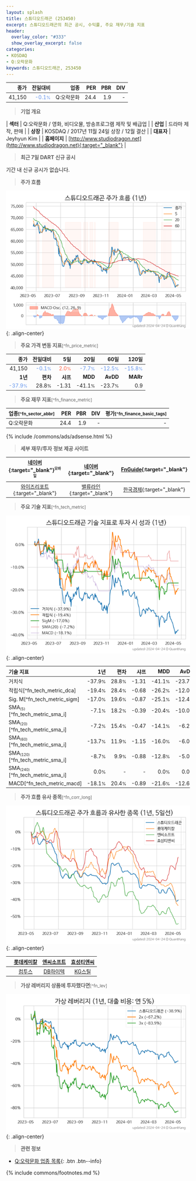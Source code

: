 ```yaml
---
layout: splash
title: 스튜디오드래곤 (253450)
excerpt: 스튜디오드래곤의 최근 공시, 수익률, 주요 재무/기술 지표
header:
  overlay_color: "#333"
  show_overlay_excerpt: false
categories:
- KOSDAQ
- Q:오락문화
keywords: 스튜디오드래곤, 253450
---
```


| **종가** | **전일대비** | **업종** | **PER** | **PBR** | **DIV** |
| -------: | -----------: | -------: | ------: | ------: | ------: |
| 41,150 | <span style="color: cornflowerblue">-0.1<small>%</small></span> | Q:오락문화 | 24.4 | 1.9 | - |

<!-- more -->


> **기업 개요**<a id="company"></a>

| <span style="white-space:nowrap;">**섹터**</span> | Q:오락문화 / 영화, 비디오물, 방송프로그램 제작 및 배급업 |
| <span style="white-space:nowrap;">**산업**</span> | 드라마 제작, 판매 |
| <span style="white-space:nowrap;">**상장**</span> | KOSDAQ / 2017년 11월 24일 상장 / 12월 결산 |
| <span style="white-space:nowrap;">**대표자**</span> | Jeyhyun Kim |
| <span style="white-space:nowrap;">**홈페이지**</span> | [http://www.studiodragon.net](http://www.studiodragon.net){:target="_blank"} |


> **최근 7일 DART 신규 공시**<a id="dart"></a>

기간 내 신규 공시가 없습니다.


> **주가 흐름**<a id="price"></a>

![253450](/stock/images/253450.png){: .align-center}


> **주요 가격 변동 지표**<small>[^fn_price_metric]</small>

| **종가** | **전일대비** | **5일** | **20일** | **60일** | **120일** |
| -------: | -----------: | ------: | -------: | -------: | --------: |
| 41,150 | <span style="color: cornflowerblue">-0.1<small>%</small></span> | <span style="color: tomato">2.0<small>%</small></span> | <span style="color: cornflowerblue">-7.7<small>%</small></span> | <span style="color: cornflowerblue">-12.5<small>%</small></span> | <span style="color: cornflowerblue">-15.8<small>%</small></span> |
| **1년** | **편차** | **샤프** | **MDD** | **AvDD** | **MARr** |
| <span style="color: cornflowerblue">-37.9<small>%</small></span> | 28.8<small>%</small> | -1.31 | -41.1<small>%</small> | -23.7<small>%</small> | 0.9 |


> **주요 재무 지표**<small>[^fn_finance_metric]</small>

| **업종**<small>[^fn_sector_abbr]</small> | **PER** | **PBR** | **DIV** | **평가**<small>[^fn_finance_basic_tags]</small> |
| :--------------------------------------- | ------: | ------: | ------: | ----------------------------------------------: |
| Q:오락문화 | 24.4 | 1.9 | - | - |



{% include /commons/ads/adsense.html %}

> **세부 재무/투자 정보 제공 사이트**

| [네이버](https://m.stock.naver.com/domestic/stock/253450/finance/summary){:target="_blank"}<sup><small>모바일</small></sup> | [네이버](https://finance.naver.com/item/coinfo.naver?code=253450){:target="_blank"} | [FnGuide](https://comp.fnguide.com/SVO2/ASP/SVD_Invest.asp?gicode=A253450&MenuYn=Y){:target="_blank"} |
| :---: | :---: | :---: |
| [와이즈리포트](https://comp.wisereport.co.kr/company/c1040001.aspx?cmp_cd=253450){:target="_blank"} | [밸류라인](https://www.valueline.co.kr/finance/summary/253450){:target="_blank"} | [한국경제](https://markets.hankyung.com/stock/253450/financial-summary){:target="_blank"} |


> **주요 기술 지표**<small>[^fn_tech_metric]</small>


![253450](/stock/images/253450_tech.png){: .align-center}

| **기술 지표** | **1년** | **편차** | **샤프** | **MDD** | **AvDD** |
| :------------ | ------: | -----------: | -------: | ------: | -------: |
| 거치식 | -37.9<small>%</small> | 28.8<small>%</small> | -1.31 | -41.1<small>%</small> | -23.7<small>%</small> |
| 적립식[^fn_tech_metric_dca] | -19.4<small>%</small> | 28.4<small>%</small> | -0.68 | -26.2<small>%</small> | -12.0<small>%</small> |
| Sig. M[^fn_tech_metric_sigm] | -17.0<small>%</small> | 19.6<small>%</small> | -0.87 | -25.1<small>%</small> | -12.4<small>%</small> |
| SMA<small><sub>(5)</sub></small>[^fn_tech_metric_sma_i] | -7.1<small>%</small> | 18.2<small>%</small> | -0.39 | -20.4<small>%</small> | -10.0<small>%</small> |
| SMA<small><sub>(20)</sub></small>[^fn_tech_metric_sma_i] | -7.2<small>%</small> | 15.4<small>%</small> | -0.47 | -14.1<small>%</small> | -6.2<small>%</small> |
| SMA<small><sub>(60)</sub></small>[^fn_tech_metric_sma_i] | -13.7<small>%</small> | 11.9<small>%</small> | -1.15 | -16.0<small>%</small> | -6.0<small>%</small> |
| SMA<small><sub>(120)</sub></small>[^fn_tech_metric_sma_i] | -8.7<small>%</small> | 9.9<small>%</small> | -0.88 | -12.8<small>%</small> | -5.0<small>%</small> |
| SMA<small><sub>(240)</sub></small>[^fn_tech_metric_sma_i] | 0.0<small>%</small> | - | - | 0.0<small>%</small> | 0.0<small>%</small> |
| MACD[^fn_tech_metric_macd] | -18.1<small>%</small> | 20.4<small>%</small> | -0.89 | -21.6<small>%</small> | -12.6<small>%</small> |


> **주가 흐름 유사 종목**<a id="corr"></a><small>[^fn_corr_long]</small>

![253450](/stock/images/253450_corr.png){: .align-center}

|       | [롯데케미칼](/011170/) | [엔씨소프트](/036570/) | [효성티앤씨](/298020/) |
| :---: | :------------------------------------: | :------------------------------------: | :------------------------------------: |
|       | [컴투스](/078340/) | [DB하이텍](/000990/) | [KG스틸](/016380/) |


> **가상 레버리지 상품에 투자했다면**<a id="2x"></a><small>[^fn_lev]</small>

![253450](/stock/images/253450_2x.png){: .align-center}


> **관련 정보**

- [Q:오락문화 업종 목록](/stats/sector/kosdaq_업종_오락문화_종목/){: .btn .btn--info}

{% include commons/footnotes.md %}